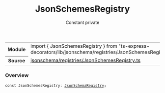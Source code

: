 <header class="symbol-info-header">    <h1 id="jsonschemesregistry">JsonSchemesRegistry</h1>    <label class="symbol-info-type-label const">Constant</label>    <label class="api-type-label private">private</label>  </header>
<section class="symbol-info">      <table class="is-full-width">        <tbody>        <tr>          <th>Module</th>          <td>            <div class="lang-typescript">                <span class="token keyword">import</span> { JsonSchemesRegistry }                 <span class="token keyword">from</span>                 <span class="token string">"ts-express-decorators/lib/jsonschema/registries/JsonSchemesRegistry"</span>                            </div>          </td>        </tr>        <tr>          <th>Source</th>          <td>            <a href="https://romakita.github.io/ts-express-decorators/#//blob/v2.20.0/src/jsonschema/registries/JsonSchemesRegistry.ts#L0-L0">                jsonschema/registries/JsonSchemesRegistry.ts            </a>        </td>        </tr>                </tbody>      </table>    </section>

### Overview

<pre><code class="typescript-lang"><span class="token keyword">const</span> JsonSchemesRegistry<span class="token punctuation">:</span> <a href="#api/common/jsonschemaregistry"><span class="token">JsonSchemaRegistry</span></a><span class="token punctuation">;</span></code></pre>
